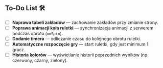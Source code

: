 
## To-Do List 🛠️

- [ ] **Naprawa tabeli zakładów** — zachowanie zakładów przy zmianie strony.  
- [ ] **Poprawa animacji koła ruletki** — synchronizacja animacji z serwerem podczas obrotu (`onSpin`).  
- [ ] **Dodanie timera** — odliczanie czasu do kolejnego obrotu ruletki.  
- [ ] **Automatyczne rozpoczęcie gry** — start ruletki, gdy jest minimum 1 gracz.  
- [ ] **Historia kolorów** — wyświetlanie historii poprzednich wyników (np. czerwony, czarny, zielony).  
